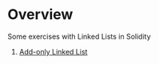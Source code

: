 
# Overview 

Some exercises with Linked Lists in Solidity 

1. [Add-only Linked List](add_only_linked_list/) 








